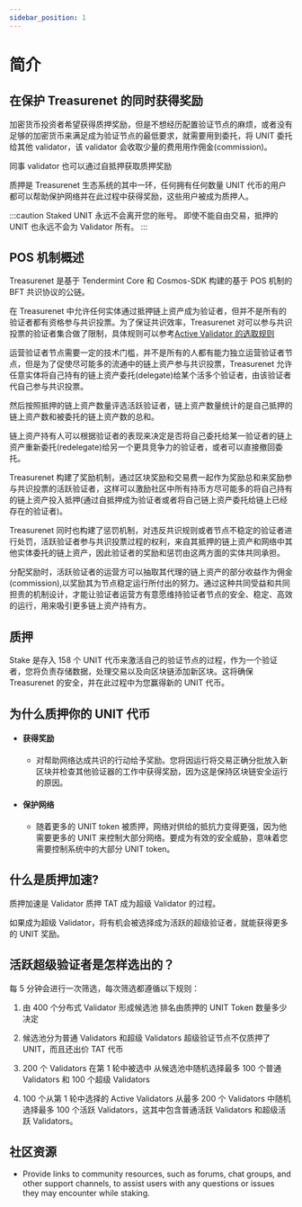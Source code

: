 ```yaml
---
sidebar_position: 1
---
```


# 简介

## 在保护 Treasurenet 的同时获得奖励

加密货币投资者希望获得质押奖励，但是不想经历配置验证节点的麻烦，或者没有足够的加密货币来满足成为验证节点的最低要求，就需要用到委托，将 UNIT 委托给其他 validator，该 validator 会收取少量的费用用作佣金(commission)。

同事 validator 也可以通过自抵押获取质押奖励

质押是 Treasurenet 生态系统的其中一环，任何拥有任何数量 UNIT 代币的用户都可以帮助保护网络并在此过程中获得奖励，这些用户被成为质押人。

:::caution
Staked UNIT 永远不会离开您的账号。 即使不能自由交易，抵押的 UNIT 也永远不会为 Validator 所有。
:::

## POS 机制概述

Treasurenet 是基于 Tendermint Core 和 Cosmos-SDK 构建的基于 POS 机制的 BFT 共识协议的公链。

在 Treasurenet 中允许任何实体通过抵押链上资产成为验证者，但并不是所有的验证者都有资格参与共识投票。为了保证共识效率，Treasurenet 对可以参与共识投票的验证者集合做了限制，具体规则可以参考[Active Validator 的选取规则](../validators/faq.md)

运营验证者节点需要一定的技术门槛，并不是所有的人都有能力独立运营验证者节点，但是为了促使尽可能多的流通中的链上资产参与共识投票，Treasurenet 允许任意实体将自己持有的链上资产委托(delegate)给某个活多个验证者，由该验证者代自己参与共识投票。

然后按照抵押的链上资产数量评选活跃验证者，链上资产数量统计的是自己抵押的链上资产数和被委托的链上资产数的总和。

链上资产持有人可以根据验证者的表现来决定是否将自己委托给某一验证者的链上资产重新委托(redelegate)给另一个更具竞争力的验证者，或者可以直接撤回委托。

Treasurenet 构建了奖励机制，通过区块奖励和交易费一起作为奖励总和来奖励参与共识投票的活跃验证者，这样可以激励社区中所有持币方尽可能多的将自己持有的链上资产投入抵押(通过自抵押成为验证者或者将自己链上资产委托给链上已经存在的验证者)。

Treasurenet 同时也构建了惩罚机制，对违反共识规则或者节点不稳定的验证者进行处罚，活跃验证者参与共识投票过程的权利，来自其抵押的链上资产和网络中其他实体委托的链上资产，因此验证者的奖励和惩罚由这两方面的实体共同承担。

分配奖励时，活跃验证者的运营方可以抽取其代理的链上资产的部分收益作为佣金(commission),以奖励其为节点稳定运行所付出的努力。通过这种共同受益和共同担责的机制设计，才能让验证者运营方有意愿维持验证者节点的安全、稳定、高效的运行，用来吸引更多链上资产持有方。

## 质押

Stake 是存入 158 个 UNIT 代币来激活自己的验证节点的过程，作为一个验证者，您将负责存储数据，处理交易以及向区块链添加新区块。这将确保 Treasurenet 的安全，并在此过程中为您赢得新的 UNIT 代币。

## 为什么质押你的 UNIT 代币

- #### 获得奖励
  - 对帮助网络达成共识的行动给予奖励。您将因运行将交易正确分批放入新区块并检查其他验证器的工作中获得奖励，因为这是保持区块链安全运行的原因。
- #### 保护网络
  - 随着更多的 UNIT token 被质押，网络对供给的抵抗力变得更强，因为他需要更多的 UNIT 来控制大部分网络。要成为有效的安全威胁，意味着您需要控制系统中的大部分 UNIT token。

## 什么是质押加速?

质押加速是 Validator 质押 TAT 成为超级 Validator 的过程。

如果成为超级 Validator，将有机会被选择成为活跃的超级验证者，就能获得更多的 UNIT 奖励。

## 活跃超级验证者是怎样选出的？

每 5 分钟会进行一次筛选，每次筛选都遵循以下规则：

1. 由 400 个分布式 Validator 形成候选池
   排名由质押的 UNIT Token 数量多少决定

2. 候选池分为普通 Validators 和超级 Validators
   超级验证节点不仅质押了 UNIT，而且还出价 TAT 代币

3. 200 个 Validators 在第 1 轮中被选中
   从候选池中随机选择最多 100 个普通 Validators 和 100 个超级 Validators

4. 100 个从第 1 轮中选择的 Active Validators
   从最多 200 个 Validators 中随机选择最多 100 个活跃 Validators，这其中包含普通活跃 Validators 和超级活跃 Validators。

## 社区资源

- Provide links to community resources, such as forums, chat groups, and other support channels, to assist users with any questions or issues they may encounter while staking.
